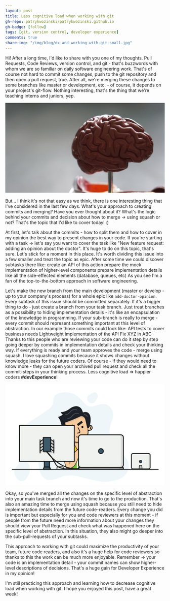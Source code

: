 ```yaml
---
layout: post
title: Less cognitive load when working with git
gh-repo: patrykwozinski/patrykwozinski.github.io
gh-badge: [follow]
tags: [git, version control, developer experience]
comments: true
share-img: "/img/blog/dx-and-working-with-git-small.jpg"
---
```


Hi! After a long time, I'd like to share with you one of my thoughts. Pull Requests, Code Reviews, version control, and git - that's buzzwords with whom we are so familiar on daily software engineering work. That's of course not hard to commit some changes, push to the git repository and then open a pull request, true. After all, we're merging these changes to some branches like master or development, etc. - of course, it depends on your project's git-flow. Nothing interesting, that's the thing that we're teaching interns and juniors, yep.

<p align="center">
    <img src="/img/blog/dx-and-working-with-git.jpg" alt="Cognitive load when working with git"/>
</p>

But... I think it's not that easy as we think, there is one interesting thing that I've considered in the last few days. What's your approach to creating commits and merging? Have you ever thought about it? What's the logic behind your commits and decision about how to merge -> using squash or not? That's the topic that I'd like to cover today! :)

At first, let's talk about the commits - how to split them and how to cover in my opinion the best way to present changes in your code. If you're starting with a task -> let's say you want to cover the task like "New feature request: adding an opinion about the doctor". It's huge to do on this topic, that's sure. Let's stick for a moment in this place. It's worth dividing this issue into a few smaller and treat the topic as epic. After some time we could discover subtasks there like:
create an API of this action
prepare the mock implementation of higher-level components
prepare implementation details like all the side-effected elements (database, queues, etc)
As you see I'm a fan of the top-to-the-bottom approach in software engineering.

Let's make the new branch from the main development (master or develop - up to your company's process) for a whole epic like `add-doctor-opinion`. Every subtask of this issue should be committed separately. If it's a bigger thing to do - just create a branch from your task branch. Just treat branches as a possibility to hiding implementation details - it's like an encapsulation of the knowledge in programming. If your sub-branch is really to merge - every commit should represent something important at this level of abstraction. In our example those commits could look like:
API tests to cover business needs
Lightweight implementation of the API
Fix XYZ in ABC
Thanks to this people who are reviewing your code can do it step by step going deeper by commits in implementation details and check your thinking way. If everything is ready and your team approves the code - merge using squash. I love squashing commits because it shows changes without knowledge leaks for the future coders. Of course - if they would need to know more - they can open your archived pull request and check all the commit-steps in your thinking process. Less cognitive load => happier coders **#devExperience**!

<p align="center">
    <img src="/img/blog/dx-and-working-with-git.gif" alt="Developer Experience and pull requests"/>
</p>

Okay, so you've merged all the changes on the specific level of abstraction into your main task branch and now it's time to go to the production. That's also an amazing time to merge using squash because you still need to hide implementation details from the future code-readers. Every change you did is important but especially for you and code reviewers at this moment - if people from the future need more information about your changes they should view your Pull Request and check what was happened here on the specific level of abstraction. In this situation, they also might go deeper into the sub-pull-requests of your subtasks.

This approach to working with git could maximize the productivity of your team, future code readers, and also it's a huge help for code reviewers so thanks to this the work can be much more enjoyable. Remember -> your code is an implementation detail - your commit names can show higher-level descriptions of decisions. That's a huge gain for Developer Experience in my opinion!

I'm still practicing this approach and learning how to decrease cognitive load when working with git. I hope you enjoyed this post, have a great week!
